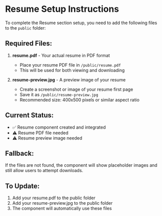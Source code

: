 # Resume Setup Instructions

To complete the Resume section setup, you need to add the following files to the `public` folder:

## Required Files:

1. **resume.pdf** - Your actual resume in PDF format
   - Place your resume PDF file in `/public/resume.pdf`
   - This will be used for both viewing and downloading

2. **resume-preview.jpg** - A preview image of your resume
   - Create a screenshot or image of your resume first page
   - Save it as `/public/resume-preview.jpg`
   - Recommended size: 400x500 pixels or similar aspect ratio

## Current Status:
- ✅ Resume component created and integrated
- ⚠️ Resume PDF file needed
- ⚠️ Resume preview image needed

## Fallback:
If the files are not found, the component will show placeholder images and still allow users to attempt downloads.

## To Update:
1. Add your resume.pdf to the public folder
2. Add your resume-preview.jpg to the public folder
3. The component will automatically use these files
